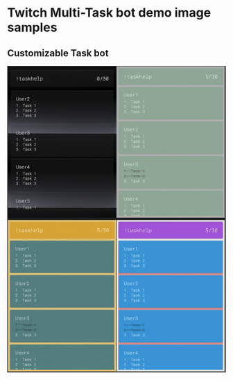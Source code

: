 # Twitch Multi-Task bot demo image samples

## Customizable Task bot

![Task Bot preview customizable](preview.png)
